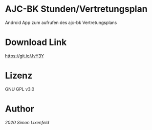 ﻿# AJC-BK Stunden/Vertretungsplan
Android App zum aufrufen des ajc-bk Vertretungsplans

# Download Link
https://git.io/JvY3Y

# Lizenz
GNU GPL v3.0

# Author
*2020 Simon Lixenfeld*

